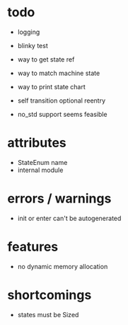 # todo
- logging
- blinky test

- way to get state ref
- way to match machine state

- way to print state chart
- self transition optional reentry
- no_std support seems feasible

# attributes
- StateEnum name
- internal module

# errors / warnings
- init or enter can't be autogenerated

# features
- no dynamic memory allocation

# shortcomings
- states must be Sized
